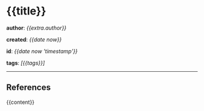 # {{title}}

**author**: *{{extra.author}}*

**created**: *{{date now}}*

**id**: *{{date now 'timestamp'}}*

**tags**: *[{{tags}}]*

---

## References

{{content}}
